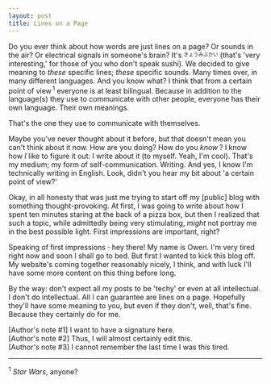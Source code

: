 ```yaml
---
layout: post
title: Lines on a Page
---
```


Do you ever think about how words are just lines on a page? Or sounds in the air? Or electrical signals in someone's brain? It's <sup><sub>きょうみぶかい</sub></sup> (that's 'very interesting,' for those of you who don't speak sushi). We decided to give meaning to <em>these</em> specific lines; <em>these</em> specific sounds. Many times over, in many different languages. And you know what? I think that from a certain point of view<sup><sub><sup><sub> </sub></sup></sub>1</sup> everyone is at least bilingual. Because in addition to the language(s) they use to communicate with other people, everyone has their own language. Their own meanings.

That's the one they use to communicate with themselves.

Maybe you've never thought about it before, but that doesn't mean you can't think about it now. How are you doing? How do you <em>know</em><sup><sub> </sub></sup>? I know how <em>I</em> like to figure it out: I write about it (to myself. Yeah, I'm cool). That's my medium; my form of self-communication. Writing. And yes, I know I'm technically writing in English. Look, didn't you hear my bit about 'a certain point of view?'

Okay, in all honesty that was just me trying to start off my [public] blog with something thought-provoking. At first, I was going to write about how I spent ten minutes staring at the back of a pizza box, but then I realized that such a topic, while admittedly being very stimulating, <em>might</em> not portray me in the best possible light. First impressions are important, right?

Speaking of first impressions <sup><sub>&ndash;</sub></sup> hey there! My name is Owen. I'm very tired right now and soon I shall go to bed. But first I wanted to kick this blog off. My website's coming together reasonably nicely, I think, and with luck I'll have some more content on this thing before long. 

By the way: don't expect all my posts to be 'techy' or even at all intellectual. I don't do intellectual. All I can guarantee are lines on a page. Hopefully they'll have some meaning to you, but even if they don't, well, that's fine. Because they certainly do for me.

[Author's note #1] I want to have a signature here.<br>
[Author's note #2] Thus, I will almost certainly edit this.<br>
[Author's note #3] I cannot remember the last time I was this tired.

___
<sup>1</sup> <em>Star Wars</em>, anyone?
